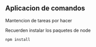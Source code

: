 ## Aplicacion de comandos

Mantencion de tareas por hacer

Recuerden instalar los paquetes de node

```
npm install
```